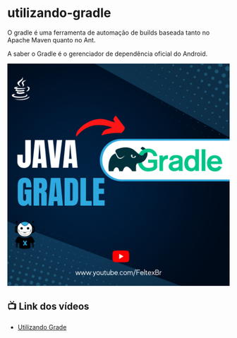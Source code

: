 # utilizando-gradle
O gradle é uma ferramenta de automação de builds baseada tanto no Apache Maven quanto no Ant.

A saber o Gradle é o gerenciador de dependência oficial do Android.



![Gradle](Gradle.png)


## 📺 Link dos vídeos

 - [Utilizando Grade](https://youtu.be/YABbY3JVMmM)
